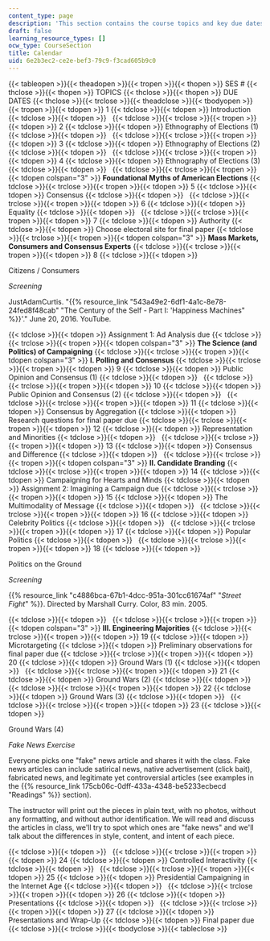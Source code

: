 ```yaml
---
content_type: page
description: 'This section contains the course topics and key due dates for assignments.  '
draft: false
learning_resource_types: []
ocw_type: CourseSection
title: Calendar
uid: 6e2b3ec2-ce2e-bef3-79c9-f3cad605b9c0
---
```

{{< tableopen >}}{{< theadopen >}}{{< tropen >}}{{< thopen >}}
SES #
{{< thclose >}}{{< thopen >}}
TOPICS
{{< thclose >}}{{< thopen >}}
DUE DATES
{{< thclose >}}{{< trclose >}}{{< theadclose >}}{{< tbodyopen >}}{{< tropen >}}{{< tdopen >}}
1
{{< tdclose >}}{{< tdopen >}}
Introduction
{{< tdclose >}}{{< tdopen >}}
 
{{< tdclose >}}{{< trclose >}}{{< tropen >}}{{< tdopen >}}
2
{{< tdclose >}}{{< tdopen >}}
Ethnography of Elections (1)
{{< tdclose >}}{{< tdopen >}}
 
{{< tdclose >}}{{< trclose >}}{{< tropen >}}{{< tdopen >}}
3
{{< tdclose >}}{{< tdopen >}}
Ethnography of Elections (2)
{{< tdclose >}}{{< tdopen >}}
 
{{< tdclose >}}{{< trclose >}}{{< tropen >}}{{< tdopen >}}
4
{{< tdclose >}}{{< tdopen >}}
Ethnography of Elections (3)
{{< tdclose >}}{{< tdopen >}}
 
{{< tdclose >}}{{< trclose >}}{{< tropen >}}{{< tdopen colspan="3" >}}
**Foundational Myths of American Elections**
{{< tdclose >}}{{< trclose >}}{{< tropen >}}{{< tdopen >}}
5
{{< tdclose >}}{{< tdopen >}}
Consensus
{{< tdclose >}}{{< tdopen >}}
 
{{< tdclose >}}{{< trclose >}}{{< tropen >}}{{< tdopen >}}
6
{{< tdclose >}}{{< tdopen >}}
Equality
{{< tdclose >}}{{< tdopen >}}
 
{{< tdclose >}}{{< trclose >}}{{< tropen >}}{{< tdopen >}}
7
{{< tdclose >}}{{< tdopen >}}
Authority
{{< tdclose >}}{{< tdopen >}}
Choose electoral site for final paper
{{< tdclose >}}{{< trclose >}}{{< tropen >}}{{< tdopen colspan="3" >}}
**Mass Markets, Consumers and Consensus Experts**
{{< tdclose >}}{{< trclose >}}{{< tropen >}}{{< tdopen >}}
8
{{< tdclose >}}{{< tdopen >}}

Citizens / Consumers

*Screening*

JustAdamCurtis. "{{% resource_link "543a49e2-6df1-4a1c-8e78-24fed8f48cab" "The Century of the Self - Part I: 'Happiness Machines" %}}'." June 20, 2016. YouTube.

{{< tdclose >}}{{< tdopen >}}
Assignment 1: Ad Analysis due
{{< tdclose >}}{{< trclose >}}{{< tropen >}}{{< tdopen colspan="3" >}}
**The Science (and Politics) of Campaigning**
{{< tdclose >}}{{< trclose >}}{{< tropen >}}{{< tdopen colspan="3" >}}
**I. Polling and Consensus**
{{< tdclose >}}{{< trclose >}}{{< tropen >}}{{< tdopen >}}
9
{{< tdclose >}}{{< tdopen >}}
Public Opinion and Consensus (1)
{{< tdclose >}}{{< tdopen >}}
 
{{< tdclose >}}{{< trclose >}}{{< tropen >}}{{< tdopen >}}
10
{{< tdclose >}}{{< tdopen >}}
Public Opinion and Consensus (2)
{{< tdclose >}}{{< tdopen >}}
 
{{< tdclose >}}{{< trclose >}}{{< tropen >}}{{< tdopen >}}
11
{{< tdclose >}}{{< tdopen >}}
Consensus by Aggregation
{{< tdclose >}}{{< tdopen >}}
Research questions for final paper due
{{< tdclose >}}{{< trclose >}}{{< tropen >}}{{< tdopen >}}
12
{{< tdclose >}}{{< tdopen >}}
Representation and Minorities
{{< tdclose >}}{{< tdopen >}}
 
{{< tdclose >}}{{< trclose >}}{{< tropen >}}{{< tdopen >}}
13
{{< tdclose >}}{{< tdopen >}}
Consensus and Difference
{{< tdclose >}}{{< tdopen >}}
 
{{< tdclose >}}{{< trclose >}}{{< tropen >}}{{< tdopen colspan="3" >}}
**II. Candidate Branding**
{{< tdclose >}}{{< trclose >}}{{< tropen >}}{{< tdopen >}}
14
{{< tdclose >}}{{< tdopen >}}
Campaigning for Hearts and Minds
{{< tdclose >}}{{< tdopen >}}
Assignment 2: Imagining a Campaign due
{{< tdclose >}}{{< trclose >}}{{< tropen >}}{{< tdopen >}}
15
{{< tdclose >}}{{< tdopen >}}
The Multimodality of Message
{{< tdclose >}}{{< tdopen >}}
 
{{< tdclose >}}{{< trclose >}}{{< tropen >}}{{< tdopen >}}
16
{{< tdclose >}}{{< tdopen >}}
Celebrity Politics
{{< tdclose >}}{{< tdopen >}}
 
{{< tdclose >}}{{< trclose >}}{{< tropen >}}{{< tdopen >}}
17
{{< tdclose >}}{{< tdopen >}}
Popular Politics
{{< tdclose >}}{{< tdopen >}}
 
{{< tdclose >}}{{< trclose >}}{{< tropen >}}{{< tdopen >}}
18
{{< tdclose >}}{{< tdopen >}}

Politics on the Ground

*Screening*

{{% resource_link "c4886bca-67b1-4dcc-951a-301cc61674af" "*Street Fight*" %}}. Directed by Marshall Curry. Color, 83 min. 2005.

{{< tdclose >}}{{< tdopen >}}
 
{{< tdclose >}}{{< trclose >}}{{< tropen >}}{{< tdopen colspan="3" >}}
**III. Engineering Majorities**
{{< tdclose >}}{{< trclose >}}{{< tropen >}}{{< tdopen >}}
19
{{< tdclose >}}{{< tdopen >}}
Microtargeting
{{< tdclose >}}{{< tdopen >}}
Preliminary observations for final paper due
{{< tdclose >}}{{< trclose >}}{{< tropen >}}{{< tdopen >}}
20
{{< tdclose >}}{{< tdopen >}}
Ground Wars (1)
{{< tdclose >}}{{< tdopen >}}
 
{{< tdclose >}}{{< trclose >}}{{< tropen >}}{{< tdopen >}}
21
{{< tdclose >}}{{< tdopen >}}
Ground Wars (2)
{{< tdclose >}}{{< tdopen >}}
 
{{< tdclose >}}{{< trclose >}}{{< tropen >}}{{< tdopen >}}
22
{{< tdclose >}}{{< tdopen >}}
Ground Wars (3)
{{< tdclose >}}{{< tdopen >}}
 
{{< tdclose >}}{{< trclose >}}{{< tropen >}}{{< tdopen >}}
23
{{< tdclose >}}{{< tdopen >}}

Ground Wars (4)

*Fake News Exercise*

Everyone picks one "fake" news article and shares it with the class. Fake news articles can include satirical news, native advertisement (click bait), fabricated news, and legitimate yet controversial articles (see examples in the {{% resource_link 175cb06c-0dff-433a-4348-be5233ecbecd "Readings" %}} section).

The instructor will print out the pieces in plain text, with no photos, without any formatting, and without author identification. We will read and discuss the articles in class, we'll try to spot which ones are "fake news" and we'll talk about the differences in style, content, and intent of each piece.

{{< tdclose >}}{{< tdopen >}}
 
{{< tdclose >}}{{< trclose >}}{{< tropen >}}{{< tdopen >}}
24
{{< tdclose >}}{{< tdopen >}}
Controlled Interactivity
{{< tdclose >}}{{< tdopen >}}
 
{{< tdclose >}}{{< trclose >}}{{< tropen >}}{{< tdopen >}}
25
{{< tdclose >}}{{< tdopen >}}
Presidential Campaigning in the Internet Age
{{< tdclose >}}{{< tdopen >}}
 
{{< tdclose >}}{{< trclose >}}{{< tropen >}}{{< tdopen >}}
26
{{< tdclose >}}{{< tdopen >}}
Presentations
{{< tdclose >}}{{< tdopen >}}
 
{{< tdclose >}}{{< trclose >}}{{< tropen >}}{{< tdopen >}}
27
{{< tdclose >}}{{< tdopen >}}
Presentations and Wrap-Up
{{< tdclose >}}{{< tdopen >}}
Final paper due
{{< tdclose >}}{{< trclose >}}{{< tbodyclose >}}{{< tableclose >}}